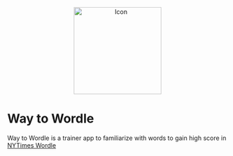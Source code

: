 <div align="center">
    <img alt="Icon" src="app/src/main/res/mipmap-xxxhdpi/ic_launcher_round.png" width="200" />
</div>

# Way to Wordle

Way to Wordle is a trainer app to familiarize with words to gain high score in [NYTimes Wordle](https://www.nytimes.com/games/wordle/index.html)
 
